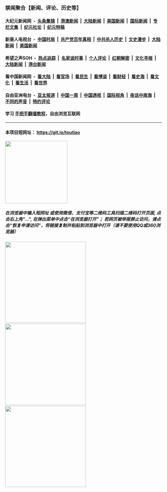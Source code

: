 ### 禁闻聚合【新闻、评论、历史等】

#### 大纪元新闻网 &nbsp;-&nbsp; [头条集锦](indexes/E头条集锦.md?t=03131402) &nbsp;|&nbsp; [港澳新闻](indexes/E港澳新闻.md?t=03131402)  &nbsp;|&nbsp; [大陆新闻](indexes/E大陆新闻.md?t=03131402) &nbsp;|&nbsp; [美国新闻](indexes/E美国新闻.md?t=03131402) &nbsp;|&nbsp; [国际新闻](indexes/E国际新闻.md?t=03131402) &nbsp;|&nbsp; [专栏文集](indexes/E专栏文集.md?t=03131402) &nbsp;|&nbsp; [纪元社论](indexes/E纪元社论.md?t=03131402) &nbsp;|&nbsp; [纪元特稿](indexes/E纪元特稿.md?t=03131402) 

#### 新唐人电视台 &nbsp;-&nbsp; [中国时局](indexes/N中国时局.md?t=03131402) &nbsp;|&nbsp; [共产党百年真相](indexes/N共产党百年真相.md?t=03131402) &nbsp;|&nbsp; [中共杀人历史](indexes/N中共杀人历史.md?t=03131402) &nbsp;|&nbsp; [文史漫步](indexes/N文史漫步.md?t=03131402) &nbsp;|&nbsp; [大陆新闻](indexes/N大陆新闻.md?t=03131402) &nbsp;|&nbsp; [美国新闻](indexes/N美国新闻.md?t=03131402)

#### 希望之声SOH &nbsp;-&nbsp; [热点追踪](indexes/H热点追踪.md?t=03131402) &nbsp;|&nbsp; [名家谈时事](indexes/H名家谈时事.md?t=03131402) &nbsp;|&nbsp; [个人评论](indexes/H个人评论.md?t=03131402)  &nbsp;|&nbsp; [红朝解密](indexes/H红朝解密.md?t=03131402) &nbsp;|&nbsp; [文化寻根](indexes/H文化寻根.md?t=03131402) &nbsp;|&nbsp; [大陆新闻](indexes/H大陆新闻.md?t=03131402) &nbsp;|&nbsp; [港台新闻](indexes/H港台新闻.md?t=03131402)

#### 看中国新闻网 &nbsp;-&nbsp; [看大陆](indexes/S看大陆.md?t=03131402) &nbsp;|&nbsp; [看官场](indexes/S看官场.md?t=03131402) &nbsp;|&nbsp; [看民生](indexes/S看民生.md?t=03131402)  &nbsp;|&nbsp; [看博谈](indexes/S看博谈.md?t=03131402) &nbsp;|&nbsp; [看财经](indexes/S看财经.md?t=03131402) &nbsp;|&nbsp; [看史海](indexes/S看史海.md?t=03131402) &nbsp;|&nbsp; [看文化](indexes/S看文化.md?t=03131402) &nbsp;|&nbsp; [看生活](indexes/S看生活.md?t=03131402) &nbsp;|&nbsp; [看世界](indexes/S看世界.md?t=03131402)

#### 自由亚洲电台 &nbsp;-&nbsp; [亚太报道](indexes/R亚太报道.md?t=03131402) &nbsp;|&nbsp; [中国一周](indexes/R中国一周.md?t=03131402) &nbsp;|&nbsp; [中国透视](indexes/R中国透视.md?t=03131402)  &nbsp;|&nbsp; [国际视角](indexes/R国际视角.md?t=03131402) &nbsp;|&nbsp; [夜话中南海](indexes/R夜话中南海.md?t=03131402) &nbsp;|&nbsp; [不同的声音](indexes/R不同的声音.md?t=03131402) &nbsp;|&nbsp; [特约评论](indexes/R特约评论.md?t=03131402)

#### 学习 [手把手翻墙教程](https://github.com/gfw-breaker/guides/wiki)，自由浏览互联网

----

#### 本项目短网址： https://git.io/toutiao
<img src="https://raw.githubusercontent.com/gfw-breaker/banned-news/master/scripts/img/qr.png" width="200px"/>  

##### 在浏览器中输入短网址 或使用微信、支付宝等二维码工具扫描二维码打开页面, 点击右上角"...", 在弹出菜单中点击“在浏览器打开”； 若网页被举报禁止访问，请点击“恢复申请访问”，将链接复制并粘贴到浏览器中打开（请不要使用QQ或360浏览器）

<img src="https://raw.githubusercontent.com/gfw-breaker/banned-news/master/scripts/img/1.png" width="260px"/> &nbsp; <img src="https://raw.githubusercontent.com/gfw-breaker/banned-news/master/scripts/img/2.png" width="260px"/> &nbsp; <img src="https://raw.githubusercontent.com/gfw-breaker/banned-news/master/scripts/img/3.png" width="260px"/>
